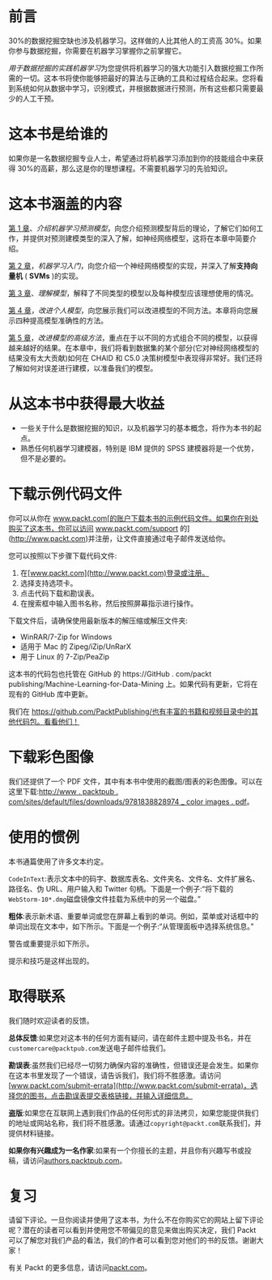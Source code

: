 

# 前言

30%的数据挖掘空缺也涉及机器学习。这样做的人比其他人的工资高 30%。如果你参与数据挖掘，你需要在机器学习掌握你之前掌握它。

*用于数据挖掘的实践机器学习*为您提供将机器学习的强大功能引入数据挖掘工作所需的一切。这本书将使你能够把最好的算法与正确的工具和过程结合起来。您将看到系统如何从数据中学习，识别模式，并根据数据进行预测，所有这些都只需要最少的人工干预。



# 这本书是给谁的

如果你是一名数据挖掘专业人士，希望通过将机器学习添加到你的技能组合中来获得 30%的高薪，那么这是你的理想课程。不需要机器学习的先验知识。



# 这本书涵盖的内容

[第 1 章](89b0379e-6284-4901-bac1-4599ccd4a962.xhtml)、*介绍机器学习预测模型*，向您介绍预测模型背后的理论，了解它们如何工作，并提供对预测建模类型的深入了解，如神经网络模型，这将在本章中简要介绍。

[第 2 章](f4f20b86-4417-4c0c-a8b2-d0be16f28e20.xhtml)，*机器学习入门*，向您介绍一个神经网络模型的实现，并深入了解**支持向量机** ( **SVMs** )的实现。

[第 3 章](1609bad6-f131-48b8-9342-3182aec2f729.xhtml)、*理解模型*，解释了不同类型的模型以及每种模型应该理想使用的情况。

[第 4 章](46d30390-1e43-4a2a-bcbb-689c8d01524c.xhtml)，*改进个人模型*，向您展示我们可以改进模型的不同方法。本章将向您展示四种提高模型准确性的方法。

[第 5 章](7f27395b-6acf-420e-8c70-daf04bdcf536.xhtml)，*改进模型的高级方法*，重点在于以不同的方式组合不同的模型，以获得越来越好的结果。在本章中，我们将看到数据集的某个部分(它对神经网络模型的结果没有太大贡献)如何在 CHAID 和 C5.0 决策树模型中表现得非常好。我们还将了解如何对误差进行建模，以准备我们的模型。



# 从这本书中获得最大收益

*   一些关于什么是数据挖掘的知识，以及机器学习的基本概念，将作为本书的起点。
*   熟悉任何机器学习建模器，特别是 IBM 提供的 SPSS 建模器将是一个优势，但不是必要的。



# 下载示例代码文件

你可以从你在 www.packt.com[的账户下载本书的示例代码文件。如果你在别处购买了这本书，你可以访问 www.packt.com/support 的](http://www.packt.com)并注册，让文件直接通过电子邮件发送给你。

您可以按照以下步骤下载代码文件:

1.  在[www.packt.com](http://www.packt.com)登录或注册。
2.  选择支持选项卡。
3.  点击代码下载和勘误表。
4.  在搜索框中输入图书名称，然后按照屏幕指示进行操作。

下载文件后，请确保使用最新版本的解压缩或解压文件夹:

*   WinRAR/7-Zip for Windows
*   适用于 Mac 的 Zipeg/iZip/UnRarX
*   用于 Linux 的 7-Zip/PeaZip

这本书的代码包也托管在 GitHub 的 https://GitHub . com/packt publishing/Machine-Learning-for-Data-Mining 上。如果代码有更新，它将在现有的 GitHub 库中更新。

我们在 https://github.com/PacktPublishing/也有丰富的书籍和视频目录中的其他代码包。看看他们！



# 下载彩色图像

我们还提供了一个 PDF 文件，其中有本书中使用的截图/图表的彩色图像。可以在这里下载:[http://www . packtpub . com/sites/default/files/downloads/9781838828974 _ color images . pdf](http://www.packtpub.com/sites/default/files/downloads/9781838828974_ColorImages.pdf)。



# 使用的惯例

本书通篇使用了许多文本约定。

`CodeInText`:表示文本中的码字、数据库表名、文件夹名、文件名、文件扩展名、路径名、伪 URL、用户输入和 Twitter 句柄。下面是一个例子:“将下载的`WebStorm-10*.dmg`磁盘镜像文件挂载为系统中的另一个磁盘。”

**粗体**:表示新术语、重要单词或您在屏幕上看到的单词。例如，菜单或对话框中的单词出现在文本中，如下所示。下面是一个例子:“从管理面板中选择系统信息。”

警告或重要提示如下所示。

提示和技巧是这样出现的。



# 取得联系

我们随时欢迎读者的反馈。

**总体反馈**:如果您对这本书的任何方面有疑问，请在邮件主题中提及书名，并在`customercare@packtpub.com`发送电子邮件给我们。

**勘误表**:虽然我们已经尽一切努力确保内容的准确性，但错误还是会发生。如果你在这本书里发现了一个错误，请告诉我们，我们将不胜感激。请访问[www.packt.com/submit-errata](http://www.packt.com/submit-errata)，选择您的图书，点击勘误表提交表格链接，并输入详细信息。

**盗版**:如果您在互联网上遇到我们作品的任何形式的非法拷贝，如果您能提供我们的地址或网站名称，我们将不胜感激。请通过`copyright@packt.com`联系我们，并提供材料链接。

**如果你有兴趣成为一名作家**:如果有一个你擅长的主题，并且你有兴趣写书或投稿，请访问[authors.packtpub.com](http://authors.packtpub.com/)。



# 复习

请留下评论。一旦你阅读并使用了这本书，为什么不在你购买它的网站上留下评论呢？潜在的读者可以看到并使用您不带偏见的意见来做出购买决定，我们 Packt 可以了解您对我们产品的看法，我们的作者可以看到您对他们的书的反馈。谢谢大家！

有关 Packt 的更多信息，请访问[packt.com](http://www.packt.com/)。